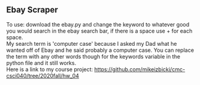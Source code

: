 ## Ebay Scraper    
To use: download the ebay.py and change the keyword to whatever good you would search in the ebay search bar, if there is a space use + for each space.   
My search term is 'computer case' because I asked my Dad what he wanted off of Ebay and he said probably a computer case. You can replace the term with any other words though for the keywords variable in the python file and it still works.    
Here is a link to my course project: https://github.com/mikeizbicki/cmc-csci040/tree/2020fall/hw_04
